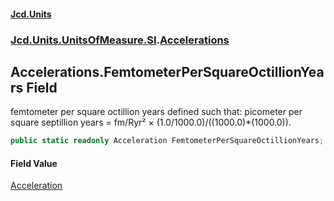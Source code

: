 #### [Jcd.Units](index 'index')
### [Jcd.Units.UnitsOfMeasure.SI](Jcd.Units.UnitsOfMeasure.SI 'Jcd.Units.UnitsOfMeasure.SI').[Accelerations](Accelerations 'Jcd.Units.UnitsOfMeasure.SI.Accelerations')

## Accelerations.FemtometerPerSquareOctillionYears Field

femtometer per square octillion years defined such that: picometer per square septillion years = fm/Ryr² ×
(1.0/1000.0)/((1000.0)*(1000.0)).

```csharp
public static readonly Acceleration FemtometerPerSquareOctillionYears;
```

#### Field Value
[Acceleration](Acceleration 'Jcd.Units.UnitTypes.Acceleration')